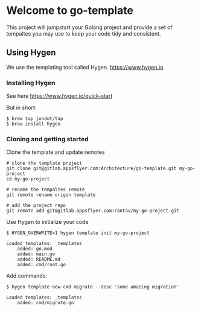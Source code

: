 # Welcome to go-template

This project will jumpstart your Golang project and provide a set of tempaltes you may use to keep your code tidy and
consistent.

## Using Hygen
We use the templating tool called Hygen. https://www.hygen.io

### Installing Hygen
See here https://www.hygen.io/quick-start

But in short:

```
$ brew tap jondot/tap
$ brew install hygen
```

### Cloning and getting started

Clone the template and update remotes

    # clone the template project
    git clone git@gitlab.appsflyer.com:Architecture/go-template.git my-go-project
    cd my-go-project

    # rename the tempaltes remote
    git remote rename origin template

    # add the project repo
    git remote add git@gitlab.appsflyer.com:rantav/my-go-project.git

Use Hygen to initialize your code

    $ HYGEN_OVERWRITE=1 hygen template init my-go-project

    Loaded templates: _templates
        added: go.mod
        added: main.go
        added: README.md
        added: cmd/root.go


Add commands:

    $ hygen template new-cmd migrate --desc 'some amazing migration'

    Loaded templates: _templates
        added: cmd/migrate.go
